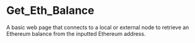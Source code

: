 # Get_Eth_Balance
A basic web page that connects to a local or external node to retrieve an Ethereum balance from the inputted Ethereum address. 
